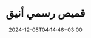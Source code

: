 ---
title: "قميص رسمي أنيق"
date: 2024-12-05T04:14:46+03:00
draft: false
pargraph1: "أضف لمسة من الأناقة إلى إطلالتك اليومية مع قميصنا الرسمي الأنيق. صُمم هذا القميص لتوفير الراحة والأناقة في آن واحد. مصنوع من نسيج ناعم وتهوية ممتازة، يجعلك تشعر بالانتعاش طوال اليوم. تصميمه العصري يجعله مناسبًا لجميع المناسبات، سواء كنت تتجه إلى العمل أو إلى مناسبة خاصة."
pargraph2: "تميز هذا القميص بتصميمه الأنيق والتفاصيل الدقيقة، مما يضفي لمسة من الرقي على أي إطلالة. قماشه المقاوم للتجاعيد يضمن لك مظهرًا أنيقًا طوال اليوم، حتى بعد ساعات طويلة من العمل. يمكن تنسيقه بسهولة مع مختلف أنواع البنطلونات والجينز للحصول على مظهر عصري وأنيق."

heroImg: "../../images/product/shirt/main.png"
image1: "../../images/product/shirt/image1.png"
image2: "../../images/product/shirt/image2.png"
image3: "../../images/product/shirt/image3.png"
image4: "../../images/product/shirt/image4.png"
image5: "../../images/product/shirt/image5.png"
image6: "../../images/product/shirt/image6.png"
image7: "../../images/product/shirt/image7.png"
--- 